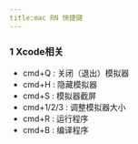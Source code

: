 ```yaml
---
title:mac RN 快捷键
---
```


### 1 Xcode相关

* cmd+Q : 关闭（退出）模拟器
* cmd+H : 隐藏模拟器
* cmd+S : 模拟器截屏
* cmd+1/2/3 : 调整模拟器大小
* cmd+R : 运行程序
* cmd+B : 编译程序 